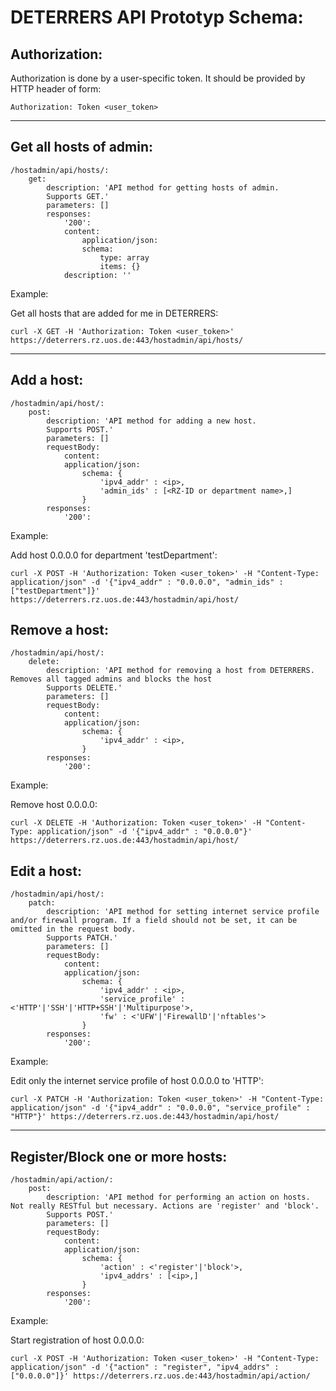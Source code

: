 # DETERRERS API Prototyp Schema:

## Authorization:

Authorization is done by a user-specific token. It should be provided by HTTP header of form:

    Authorization: Token <user_token>

---

## Get all hosts of admin:

    /hostadmin/api/hosts/:
        get:
            description: 'API method for getting hosts of admin.
            Supports GET.'
            parameters: []
            responses:
                '200':
                content:
                    application/json:
                    schema:
                        type: array
                        items: {}
                description: ''

Example:

Get all hosts that are added for me in DETERRERS:

    curl -X GET -H 'Authorization: Token <user_token>' https://deterrers.rz.uos.de:443/hostadmin/api/hosts/

---

## Add a host:

    /hostadmin/api/host/:
        post:
            description: 'API method for adding a new host.
            Supports POST.'
            parameters: []
            requestBody:
                content:
                application/json:
                    schema: {
                        'ipv4_addr' : <ip>,
                        'admin_ids' : [<RZ-ID or department name>,]
                    }
            responses:
                '200':
Example:

Add host 0.0.0.0 for department 'testDepartment':

    curl -X POST -H 'Authorization: Token <user_token>' -H "Content-Type: application/json" -d '{"ipv4_addr" : "0.0.0.0", "admin_ids" : ["testDepartment"]}' https://deterrers.rz.uos.de:443/hostadmin/api/host/

## Remove a host:

    /hostadmin/api/host/:
        delete:
            description: 'API method for removing a host from DETERRERS. Removes all tagged admins and blocks the host
            Supports DELETE.'
            parameters: []
            requestBody:
                content:
                application/json:
                    schema: {
                        'ipv4_addr' : <ip>,
                    }
            responses:
                '200':
Example:

Remove host 0.0.0.0:

    curl -X DELETE -H 'Authorization: Token <user_token>' -H "Content-Type: application/json" -d '{"ipv4_addr" : "0.0.0.0"}' https://deterrers.rz.uos.de:443/hostadmin/api/host/


## Edit a host:

    /hostadmin/api/host/:
        patch:
            description: 'API method for setting internet service profile and/or firewall program. If a field should not be set, it can be omitted in the request body.
            Supports PATCH.'
            parameters: []
            requestBody:
                content:
                application/json:
                    schema: {
                        'ipv4_addr' : <ip>,
                        'service_profile' : <'HTTP'|'SSH'|'HTTP+SSH'|'Multipurpose'>,
                        'fw' : <'UFW'|'FirewallD'|'nftables'>
                    }
            responses:
                '200':

Example:

Edit only the internet service profile of host 0.0.0.0 to 'HTTP':

    curl -X PATCH -H 'Authorization: Token <user_token>' -H "Content-Type: application/json" -d '{"ipv4_addr" : "0.0.0.0", "service_profile" : "HTTP"}' https://deterrers.rz.uos.de:443/hostadmin/api/host/

---

## Register/Block one or more hosts:

    /hostadmin/api/action/:
        post:
            description: 'API method for performing an action on hosts. Not really RESTful but necessary. Actions are 'register' and 'block'.
            Supports POST.'
            parameters: []
            requestBody:
                content:
                application/json:
                    schema: {
                        'action' : <'register'|'block'>,
                        'ipv4_addrs' : [<ip>,]
                    }
            responses:
                '200':

Example:

Start registration of host 0.0.0.0:

    curl -X POST -H 'Authorization: Token <user_token>' -H "Content-Type: application/json" -d '{"action" : "register", "ipv4_addrs" : ["0.0.0.0"]}' https://deterrers.rz.uos.de:443/hostadmin/api/action/